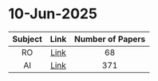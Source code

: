 # 10-Jun-2025

| Subject | Link | Number of Papers |
|:-----:|:----:|:----------------:|
| RO | [Link](https://github.com/KJaebye/EmbodiedAI-Robotics-arXiv-Daily-Reporter/tree/main/10-Jun-2025/RO) | 68 |
| AI | [Link](https://github.com/KJaebye/EmbodiedAI-Robotics-arXiv-Daily-Reporter/tree/main/10-Jun-2025/AI) | 371 |
